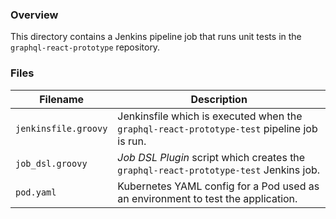 ### Overview

This directory contains a Jenkins pipeline job that runs unit tests in the `graphql-react-prototype` repository.

### Files

| Filename                  | Description                                                                                   |
|---------------------------|-----------------------------------------------------------------------------------------------|
| `jenkinsfile.groovy`      | Jenkinsfile which is executed when the `graphql-react-prototype-test` pipeline job is run.    |
| `job_dsl.groovy`          | *Job DSL Plugin* script which creates the `graphql-react-prototype-test` Jenkins job.         |
| `pod.yaml`                | Kubernetes YAML config for a Pod used as an environment to test the application.              |